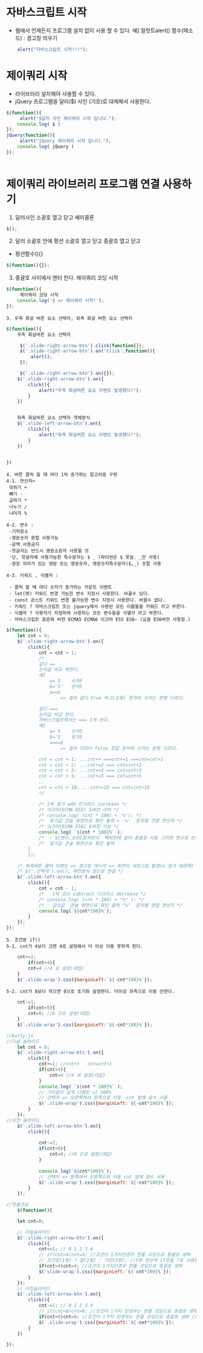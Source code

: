 # 자바스크립트 시작
- 웹에서 언제든지 프로그램 설치 없이 사용 할 수 있다.
 예] 얼럿트alert() 함수(메소드) : 경고창 띄우기
```js
    alert("자바스크립트 시작!!!");
```

# 제이쿼리 시작
- 라이브러리 설치해야 사용할 수 있다.
- jQuery 프로그램을 달러($) 사인 (기호)로 대체해서 사용한다.

```js
$(function(){
     alert("$달러 사인 제이쿼리 시작 입니다.");
    console.log( $ )
});
jQuery(function(){
     alert("jQuery 제이쿼리 시작 입니다.");
    console.log( jQuery )
});
    
```
# 제이쿼리 라이브러리 프로그램 연결 사용하기 
1. 달러사인 소괄호 열고 닫고 쎄미콜론
```js
$();
```
2. 달러 소괄호 안에 펑션 소괄호 열고 닫고 중괄호 열고 닫고
- 펑션함수(){}
```js
$(function(){});
```
3. 중괄호 사이에서 엔터 친다. 제이쿼리 코딩 시작
```js
$(function(){               
     제이쿼리 코딩 시작
    console.log('$ => 제이쿼리 시작!');
});
```

    3. 우측 화살 버튼 요소 선택자, 좌측 화살 버튼 요소 선택자 
```js
$(function(){
    우측 화살버튼 요소 선택자

     $('.slide-right-arrow-btn').click(function{});
     $('.slide-right-arrow-btn').on('Click',function(){
         alert();
     });

     $('.slide-right-arrow-btn').on({});
    $('.slide-right-arrow-btn').on({
        click(){
            alert("우측 화살버튼 요소 이벤트 발생했다!");
        }
    })


    좌측 화살버튼 요소 선택자 객체방식
    $('.slide-left-arrow-btn').on({
        click(){
            alert("좌측 화살버튼 요소 이벤트 발생했다!");
        }
    })

    
})
```

    4. 버튼 클릭 할 때 마다 1씩 증가하는 알고리즘 구현
    4-1. 연산자> 
     덧하기 +
     뺴기 - 
     곱하기 * 
     나누기 / 
     나머지 % 

    4-2. 변수 : 
     -기억장소 
     -영문숫자 혼합 사용가능 
     -공백 사용금지 
     -첫글자는 반드시 영문소문자 사용할 것   
     -단, 첫글자에 사용가능한 특수문자는 $ _ (파이썬은 $ 못씀. _만 사용)
     -권장 의미가 있는 영문 또는 영문숫자, 영문숫자특수문자($,_) 조합 사용

    4-3. 키워드 , 식별자 :    

     - 클릭 할 때 마다 숫자가 증가하는 카운트 이벤트
     - let(렛) 키워드 변경 가능한 변수 지정시 사용한다. 바꿀수 있다.
     - const 콘스트 키워드 변경 불가능한 변수 지정시 사용한다. 바꿀수 없다.
     - 키워드 ? 자바스크립트 또는 jquery에서 사용된 모든 이름들을 키워드 라고 부른다.
     - 식별자 ? 사용자가 지정하여 사용하는 모든 변수들을 식별자 라고 부른다.
     - 자바스크립트 표준화 버전 ECMA5 ECMA6 이크마 ES5 ES6~ (요즘 ES6버전 사용함.)



```js
$(function(){
    let cnt = 0;  
    $('.slide-right-arrow-btn').on({
        click(){
            cnt = cnt + 1;       
            /*
            같다 ==
            논리값 비교 못한다.
            예] 
                a= 5    숫자5
                b='5'   문자5
                a==b 
                    => 결과 같다 true 버그(오류) 문자와 숫자는 분명 다르다. 

            같다 ===  
            논리값 비교 한다.
            자바스크립트에서는 === 3개 쓴다.
            예]
                a= 5    숫자5
                b='5'   문자5
                a===b 
                    => 결과 다르다 false 정답 문자와 숫자는 분명 다르다.

            cnt = cnt + 1; ...cnt++ ===cnt+=1 ===cnt=cnt+1       
            cnt = cnt + 2; ...cnt+=2 === cnt=cnt+2       
            cnt = cnt + 3; ...cnt+=3 === cnt=cnt+3       
            cnt = cnt + 5; ...cnt+=5 === cnt=cnt+5
            ..
            cnt = cnt + 10; ...cnt+=10 === cnt=cnt+10 
            */

            /* 1씩 증가 add 인크리스 increase */
            /* 이크마(ECMA ES5) 5버전 이하 */
            /* console.log( (cnt * 100) + '%'); */  
            /*  증가값 콘솔 화면으로 확인 출력 + '%'  문자열 연결 연산자 */
            /* 이크마(ECMA ES6) 6버전 이상 */
            console.log( `${cnt * 100}%` );  
            /*  ~`${변수,숫자}문자인식` 빽틱안에 달러 중괄호 사용 그러면 변수로 인식 */
            /*  증가값 콘솔 화면으로 확인 출력 
        }
        });

    /* 좌측버튼 클릭 이벤트 => 경고창 메시지 => 화면이 새로고침 발생(a 링크 때문에) */
    /* $('.선택자').on(); 체인방식 점으로 연결 */
    $('.slide-left-arrow-btn').on({
        click(){
            cnt = cnt - 1;    
            /*   1씩 감소 subtract 디크리스 decrease */
            /* console.log( (cnt * 100) + "%" ); */ 
            /*   감소값  콘솔 화면으로 확인 출력 "%"  문자열 연결 연산자 */
            console.log(`${cnt*100}%`);
        }
    });
});
```

    5. 조건문 if()
    5-1. cnt가 4보다 크면 4로 설정해서 더 이상 이동 못하게 한다.
```js
    cnt+=1; 
        if(cnt>4){
        cnt=4 //4 로 설정(대입)
    }  
    $('.slide-wrap').css({marginLeft:`${-cnt*100}%`});
```
    5-2. cnt가 0보다 작으면 0으로 초기화 설정한다. 더이상 좌측으로 이동 안한다.
```js
    cnt-=1; 
        if(cnt<0){
        cnt=0; //0 으로 설정(대입)
    }
    $('.slide-wrap').css({marginLeft:`${-cnt*100}%`});
```

```js
//kurly.js
//다음 슬라이드
    let cnt = 0;
    $('.slide-right-arrow-btn').on({
        click(){
            cnt+=1; //cnt++   cnt=cnt+1 
            if(cnt>4){
                cnt=4 //4 로 설정(대입)
            }             
            console.log( `${cnt * 100}%` ); 
            // 기차같이 길게 나열된 ul 500% 
            // 선택자 => 오른쪽에서 왼쪽으로 이동 -cnt 앞에 음수 사용
            $('.slide-wrap').css({marginLeft:`${-cnt*100}%`});
        }
    });
//이전 슬라이드
    $('.slide-left-arrow-btn').on({
        click(){
    
            cnt-=1;
            if(cnt<0){
                cnt=0; //0 으로 설정(대입)
            }    
            
            console.log(`${cnt*100}%`);
            // 선택자 => 왼쪽에서 오른쪽으로 이동 cnt 앞에 양수 사용
            $('.slide-wrap').css({marginLeft:`${-cnt*100}%`});
        }
    });
```

```js
//한줄코딩
    $(function(){

    let cnt=0;

    // 다음슬라이드
    $('.slide-right-arrow-btn').on({
        click(){
            cnt+=1; // 0 1 2 3 4 
            // if(cnt>4)cnt=4; //조건이 1가지인경우 한줄 코딩으로 중괄호 생략
            // 조건문(1항) ? 참(2항) : 거짓(3항); //3항 연산자 if문을 ?로 사용한다.
            if(cnt>4)cnt=4; //조건이 1가지인경우 한줄 코딩으로 중괄호 생략
            $('slide-wrap').css({marginLeft:`${-cnt*100}%`});
        }
    });
    // 이전슬라이드
    $('.slide-left-arrow-btn').on({
        click(){
            cnt-=1; // 0 1 2 3 4 
            // if(cnt<0)cnt=0; //조건이 1가지 인경우는 한줄 코딩으로 중괄호 생략
            if(cnt<0)cnt=0; //조건이 1가지 인경우는 한줄 코딩으로 중괄호 생량 //3항 연산자 if문을 ?로 사용한다.
            $('.slide-wrap').css({marginLeft:`${-cnt*100}%`});
        }
    })

});
```